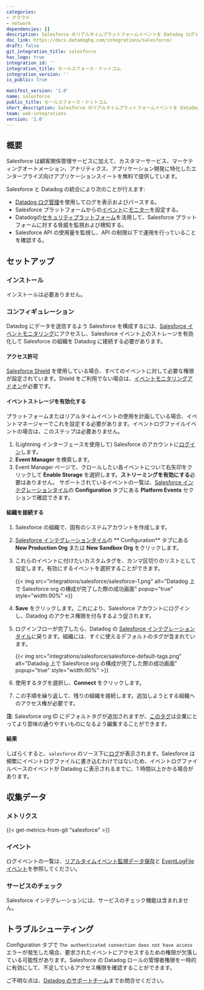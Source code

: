 ```yaml
---
categories:
- クラウド
- network
dependencies: []
description: Salesforce のリアルタイムプラットフォームイベントを Datadog ログとして収集します。
doc_link: https://docs.datadoghq.com/integrations/salesforce/
draft: false
git_integration_title: salesforce
has_logo: true
integration_id: ''
integration_title: セールスフォース・ドットコム
integration_version: ''
is_public: true

manifest_version: '1.0'
name: salesforce
public_title: セールスフォース・ドットコム
short_description: Salesforce のリアルタイムプラットフォームイベントを Datadog ログとして収集します。
team: web-integrations
version: '1.0'
---
```


## 概要

Salesforce は顧客関係管理サービスに加えて、カスタマーサービス、マーケティングオートメーション、アナリティクス、アプリケーション開発に特化したエンタープライズ向けアプリケーションスイートを無料で提供しています。

Salesforce と Datadog の統合により次のことが行えます:

- [Datadog ログ管理][1]を使用してログを表示およびパースする。
- Salesforce プラットフォームからの[イベント][3]に[モニター][2]を設定する。
- Datadogの[セキュリティプラットフォーム][4]を活用して、Salesforce プラットフォームに対する脅威を監視および検知する。
- Salesforce API の使用量を監視し、API の制限以下で運用を行っていることを確認する。

## セットアップ

### インストール

インストールは必要ありません。

### コンフィギュレーション

Datadog にデータを送信するよう Salesforce を構成するには、[Salesforce イベントモニタリング][5]にアクセスし、Salesforce イベント上のストレージを有効化して Salesforce の組織を Datadog に接続する必要があります。

#### アクセス許可

[Salesforce Shield][6] を使用している場合、すべてのイベントに対して必要な権限が設定されています。Shield をご利用でない場合は、[イベントモニタリングアドオン][7]が必要です。

#### イベントストレージを有効化する

プラットフォームまたはリアルタイムイベントの使用を計画している場合、イベントマネージャーでこれを設定する必要があります。イベントログファイルイベントの場合は、このステップは必要ありません。

1. (Lightning インターフェースを使用して) Salesforce のアカウントに[ログイン][8]します。
2. **Event Manager** を検索します。
3. Event Manager ページで、クロールしたい各イベントについて右矢印をクリックして **Enable Storage** を選択します。**ストリーミングを有効にする**必要はありません。
サポートされているイベントの一覧は、[Salesforce インテグレーションタイル][9]の **Configuration** タブにある **Platform Events** セクションで確認できます。

#### 組織を接続する

1. Salesforce の組織で、固有のシステムアカウントを作成します。
2. [Salesforce インテグレーションタイル][9]の ** Configuration** タブにある **New Production Org** または **New Sandbox Org** をクリックします。
3. これらのイベントに付けたいカスタムタグを、カンマ区切りのリストとして設定します。有効にするイベントを選択することができます。

    {{< img src="integrations/salesforce/salesforce-1.png" alt="Datadog 上で Salesforce org の構成が完了した際の成功画面" popup="true" style="width:90%" >}}

4. **Save** をクリックします。これにより、Salesforce アカウントにログインし、Datadog のアクセス権限を付与するよう促されます。
5. ログインフローが完了したら、Datadog の [Salesforce インテグレーションタイル][9]に戻ります。組織には、すぐに使えるデフォルトのタグが含まれています。

    {{< img src="integrations/salesforce/salesforce-default-tags.png" alt="Datadog 上で Salesforce org の構成が完了した際の成功画面" popup="true" style="width:90%" >}}

6. 使用するタグを選択し、**Connect** をクリックします。
7. この手順を繰り返して、残りの組織を接続します。追加しようとする組織へのアクセス権が必要です。

**注**: Salesforce org ID にデフォルトタグが追加されますが、[このタグ][10]は企業にとってより意味の通りやすいものになるよう編集することができます。

#### 結果

しばらくすると、`salesforce` のソース下に[ログ][1]が表示されます。Salesforce は頻繁にイベントログファイルに書き込むわけではないため、イベントログファイルベースのイベントが Datadog に表示されるまでに、1 時間以上かかる場合があります。

## 収集データ

### メトリクス
{{< get-metrics-from-git "salesforce" >}}


### イベント

ログイベントの一覧は、[リアルタイムイベント監視データ保存][12]と [EventLogFile イベント][13]を参照してください。

### サービスのチェック

Salesforce インテグレーションには、サービスのチェック機能は含まれません。

## トラブルシューティング

Configuration タブで `The authenticated connection does not have access` エラーが発生した場合、要求されたイベントにアクセスするための権限が欠落している可能性があります。Salesforce の Datadog ロールの管理者権限を一時的に有効にして、不足しているアクセス権限を確認することができます。

ご不明な点は、[Datadog のサポートチーム][14]までお問合せください。

[1]: /ja/logs/
[2]: /ja/monitors/monitor_types/
[3]: /ja/events/
[4]: /ja/security_platform/
[5]: https://trailhead.salesforce.com/content/learn/modules/event_monitoring
[6]: https://www.salesforce.com/editions-pricing/platform/shield
[7]: https://help.salesforce.com/s/articleView?id=000339868&type=1
[8]: https://login.salesforce.com/
[9]: https://app.datadoghq.com/account/settings#integrations/salesforce
[10]: /ja/getting_started/tagging/using_tags/
[11]: https://github.com/DataDog/dogweb/blob/prod/integration/salesforce/salesforce_metadata.csv
[12]: https://developer.salesforce.com/docs/atlas.en-us.securityImplGuide.meta/securityImplGuide/real_time_event_monitoring_storage.htm#storage-events
[13]: https://developer.salesforce.com/docs/atlas.en-us.object_reference.meta/object_reference/sforce_api_objects_eventlogfile_supportedeventtypes.htm
[14]: https://docs.datadoghq.com/ja/help/
